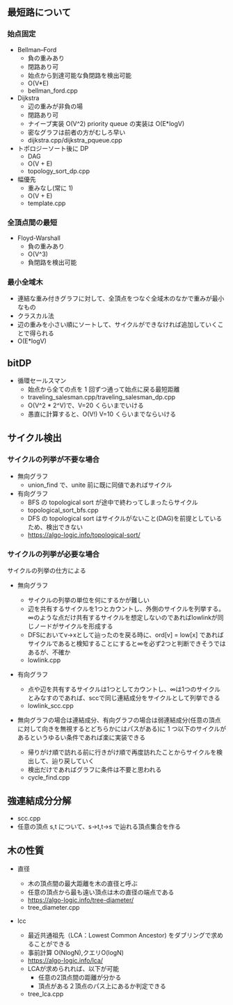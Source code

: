## 最短路について

### 始点固定

- Bellman–Ford
  - 負の重みあり
  - 閉路あり可
  - 始点から到達可能な負閉路を検出可能
  - O(V\*E)
  - bellman_ford.cpp
- Dijkstra
  - 辺の重みが非負の場
  - 閉路あり可
  - ナイーブ実装 O(V^2) priority queue の実装は O(E\*logV)
  - 密なグラフは前者の方がむしろ早い
  - dijkstra.cpp/dijkstra_pqueue.cpp
- トポロジーソート後に DP
  - DAG
  - O(V + E)
  - topology_sort_dp.cpp
- 幅優先
  - 重みなし(常に 1)
  - O(V + E)
  - template.cpp

### 全頂点間の最短

- Floyd-Warshall
  - 負の重みあり
  - O(V^3)
  - 負閉路を検出可能

### 最小全域木

- 連結な重み付きグラフに対して、全頂点をつなぐ全域木のなかで重みが最小なもの
- クラスカル法
- 辺の重みを小さい順にソートして、サイクルができなければ追加していくことで得られる
- O(E\*logV)

## bitDP

- 循環セールスマン
  - 始点から全ての点を 1 回ずつ通って始点に戻る最短距離
  - traveling_salesman.cpp/traveling_salesman_dp.cpp
  - O(V^2 \* 2^V)で、V=20 くらいまでいける
  - 愚直に計算すると、O(V!) V=10 くらいまでならいける

## サイクル検出

### サイクルの列挙が不要な場合

- 無向グラフ
  - union_find で、unite 前に既に同値であればサイクル
- 有向グラフ
  - BFS の topological sort が途中で終わってしまったらサイクル
  - topological_sort_bfs.cpp
  - DFS の topological sort はサイクルがないこと(DAG)を前提としているため、検出できない
  - https://algo-logic.info/topological-sort/

### サイクルの列挙が必要な場合
サイクルの列挙の仕方による

- 無向グラフ
  - サイクルの列挙の単位を何にするかが難しい
  -  辺を共有するサイクルを1つとカウントし、外側のサイクルを列挙する。∞のような点だけ共有するサイクルを想定しないのであればlowlinkが同じノードがサイクルを形成する
  - DFSにおいてv->xとして辿ったのを戻る時に、ord[v] = low[x] であればサイクルであると検知することにすると∞を必ず2つと判断できそうではあるが、不確か
  - lowlink.cpp

- 有向グラフ
  - 点や辺を共有するサイクルは1つとしてカウントし、∞は1つのサイクルとみなすのであれば、sccで同じ連結成分をサイクルとして列挙できる
  - lowlink_scc.cpp

- 無向グラフの場合は連結成分、有向グラフの場合は弱連結成分(任意の頂点に対して向きを無視するとどちらかにはパスがある)に 1 つ以下のサイクルがあるというゆるい条件であれば楽に実装できる
  - 帰りがけ順で訪れる前に行きがけ順で再度訪れたことからサイクルを検出して、辿り戻していく
  - 検出だけであればグラフに条件は不要と思われる
  - cycle_find.cpp

## 強連結成分分解

- scc.cpp
- 任意の頂点 s,t について、s->t,t->s で辿れる頂点集合を作る

## 木の性質

- 直径
  - 木の頂点間の最大距離を木の直径と呼ぶ
  - 任意の頂点から最も遠い頂点は木の直径の端点である
  - https://algo-logic.info/tree-diameter/
  - tree_diameter.cpp

- lcc
  - 最近共通祖先（LCA：Lowest Common Ancestor) をダブリングで求めることができる
  - 事前計算 O(NlogN),クエリO(logN)
  - https://algo-logic.info/lca/
  - LCAが求められれば、以下が可能
    - 任意の2頂点間の距離が分かる
    - 頂点がある２頂点のパス上にあるか判定できる
  - tree_lca.cpp